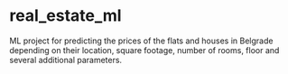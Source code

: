 # real_estate_ml
ML project for predicting the prices of the flats and houses in Belgrade depending on their location, square footage, number of rooms, floor and several additional parameters.
